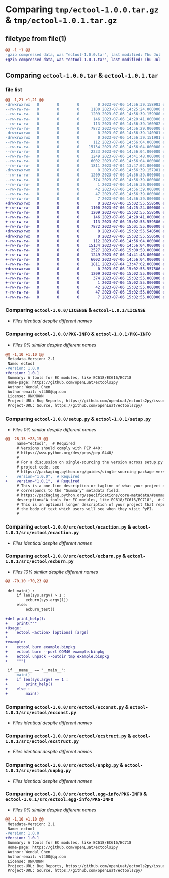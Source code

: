 # Comparing `tmp/ectool-1.0.0.tar.gz` & `tmp/ectool-1.0.1.tar.gz`

## filetype from file(1)

```diff
@@ -1 +1 @@
-gzip compressed data, was "ectool-1.0.0.tar", last modified: Thu Jul  6 14:56:39 2023, max compression
+gzip compressed data, was "ectool-1.0.1.tar", last modified: Thu Jul  6 15:02:55 2023, max compression
```

## Comparing `ectool-1.0.0.tar` & `ectool-1.0.1.tar`

### file list

```diff
@@ -1,21 +1,21 @@
-drwxrwxrwx   0        0        0        0 2023-07-06 14:56:39.158983 ectool-1.0.0/
--rw-rw-rw-   0        0        0     1100 2023-07-06 14:25:24.000000 ectool-1.0.0/LICENSE
--rw-rw-rw-   0        0        0     1209 2023-07-06 14:56:39.159980 ectool-1.0.0/PKG-INFO
--rw-rw-rw-   0        0        0      146 2023-07-06 14:20:41.000000 ectool-1.0.0/README.md
--rw-rw-rw-   0        0        0      113 2023-07-06 14:56:39.160982 ectool-1.0.0/setup.cfg
--rw-rw-rw-   0        0        0     7872 2023-07-06 14:56:29.000000 ectool-1.0.0/setup.py
-drwxrwxrwx   0        0        0        0 2023-07-06 14:56:39.140981 ectool-1.0.0/src/
-drwxrwxrwx   0        0        0        0 2023-07-06 14:56:39.151981 ectool-1.0.0/src/ectool/
--rw-rw-rw-   0        0        0      112 2023-07-06 14:56:04.000000 ectool-1.0.0/src/ectool/__init__.py
--rw-rw-rw-   0        0        0    15134 2023-07-06 14:56:04.000000 ectool-1.0.0/src/ectool/ecaction.py
--rw-rw-rw-   0        0        0     2233 2023-07-06 14:56:04.000000 ectool-1.0.0/src/ectool/ecburn.py
--rw-rw-rw-   0        0        0     1249 2023-07-06 14:41:48.000000 ectool-1.0.0/src/ectool/ecconst.py
--rw-rw-rw-   0        0        0     6002 2023-07-06 14:56:04.000000 ectool-1.0.0/src/ectool/ecstruct.py
--rw-rw-rw-   0        0        0     1811 2023-07-04 13:47:02.000000 ectool-1.0.0/src/ectool/unpkg.py
-drwxrwxrwx   0        0        0        0 2023-07-06 14:56:39.157981 ectool-1.0.0/src/ectool.egg-info/
--rw-rw-rw-   0        0        0     1209 2023-07-06 14:56:39.000000 ectool-1.0.0/src/ectool.egg-info/PKG-INFO
--rw-rw-rw-   0        0        0      374 2023-07-06 14:56:39.000000 ectool-1.0.0/src/ectool.egg-info/SOURCES.txt
--rw-rw-rw-   0        0        0        1 2023-07-06 14:56:39.000000 ectool-1.0.0/src/ectool.egg-info/dependency_links.txt
--rw-rw-rw-   0        0        0       42 2023-07-06 14:56:39.000000 ectool-1.0.0/src/ectool.egg-info/entry_points.txt
--rw-rw-rw-   0        0        0       47 2023-07-06 14:56:39.000000 ectool-1.0.0/src/ectool.egg-info/requires.txt
--rw-rw-rw-   0        0        0        7 2023-07-06 14:56:39.000000 ectool-1.0.0/src/ectool.egg-info/top_level.txt
+drwxrwxrwx   0        0        0        0 2023-07-06 15:02:55.558506 ectool-1.0.1/
+-rw-rw-rw-   0        0        0     1100 2023-07-06 14:25:24.000000 ectool-1.0.1/LICENSE
+-rw-rw-rw-   0        0        0     1209 2023-07-06 15:02:55.558506 ectool-1.0.1/PKG-INFO
+-rw-rw-rw-   0        0        0      146 2023-07-06 14:20:41.000000 ectool-1.0.1/README.md
+-rw-rw-rw-   0        0        0      113 2023-07-06 15:02:55.559506 ectool-1.0.1/setup.cfg
+-rw-rw-rw-   0        0        0     7872 2023-07-06 15:01:55.000000 ectool-1.0.1/setup.py
+drwxrwxrwx   0        0        0        0 2023-07-06 15:02:55.540508 ectool-1.0.1/src/
+drwxrwxrwx   0        0        0        0 2023-07-06 15:02:55.550506 ectool-1.0.1/src/ectool/
+-rw-rw-rw-   0        0        0      112 2023-07-06 14:56:04.000000 ectool-1.0.1/src/ectool/__init__.py
+-rw-rw-rw-   0        0        0    15134 2023-07-06 14:56:04.000000 ectool-1.0.1/src/ectool/ecaction.py
+-rw-rw-rw-   0        0        0     2527 2023-07-06 15:00:58.000000 ectool-1.0.1/src/ectool/ecburn.py
+-rw-rw-rw-   0        0        0     1249 2023-07-06 14:41:48.000000 ectool-1.0.1/src/ectool/ecconst.py
+-rw-rw-rw-   0        0        0     6002 2023-07-06 14:56:04.000000 ectool-1.0.1/src/ectool/ecstruct.py
+-rw-rw-rw-   0        0        0     1811 2023-07-04 13:47:02.000000 ectool-1.0.1/src/ectool/unpkg.py
+drwxrwxrwx   0        0        0        0 2023-07-06 15:02:55.557506 ectool-1.0.1/src/ectool.egg-info/
+-rw-rw-rw-   0        0        0     1209 2023-07-06 15:02:55.000000 ectool-1.0.1/src/ectool.egg-info/PKG-INFO
+-rw-rw-rw-   0        0        0      374 2023-07-06 15:02:55.000000 ectool-1.0.1/src/ectool.egg-info/SOURCES.txt
+-rw-rw-rw-   0        0        0        1 2023-07-06 15:02:55.000000 ectool-1.0.1/src/ectool.egg-info/dependency_links.txt
+-rw-rw-rw-   0        0        0       42 2023-07-06 15:02:55.000000 ectool-1.0.1/src/ectool.egg-info/entry_points.txt
+-rw-rw-rw-   0        0        0       47 2023-07-06 15:02:55.000000 ectool-1.0.1/src/ectool.egg-info/requires.txt
+-rw-rw-rw-   0        0        0        7 2023-07-06 15:02:55.000000 ectool-1.0.1/src/ectool.egg-info/top_level.txt
```

### Comparing `ectool-1.0.0/LICENSE` & `ectool-1.0.1/LICENSE`

 * *Files identical despite different names*

### Comparing `ectool-1.0.0/PKG-INFO` & `ectool-1.0.1/PKG-INFO`

 * *Files 0% similar despite different names*

```diff
@@ -1,10 +1,10 @@
 Metadata-Version: 2.1
 Name: ectool
-Version: 1.0.0
+Version: 1.0.1
 Summary: A tools for EC modules, like EC618/EC616/EC718
 Home-page: https://github.com/openLuat/ectools2py
 Author: Wendal Chen
 Author-email: vt400@qq.com
 License: UNKNOWN
 Project-URL: Bug Reports, https://github.com/openLuat/ectools2py/issues
 Project-URL: Source, https://github.com/openLuat/ectools2py/
```

### Comparing `ectool-1.0.0/setup.py` & `ectool-1.0.1/setup.py`

 * *Files 0% similar despite different names*

```diff
@@ -28,15 +28,15 @@
     name="ectool",  # Required
     # Versions should comply with PEP 440:
     # https://www.python.org/dev/peps/pep-0440/
     #
     # For a discussion on single-sourcing the version across setup.py and the
     # project code, see
     # https://packaging.python.org/guides/single-sourcing-package-version/
-    version="1.0.0",  # Required
+    version="1.0.1",  # Required
     # This is a one-line description or tagline of what your project does. This
     # corresponds to the "Summary" metadata field:
     # https://packaging.python.org/specifications/core-metadata/#summary
     description="A tools for EC modules, like EC618/EC616/EC718",  # Optional
     # This is an optional longer description of your project that represents
     # the body of text which users will see when they visit PyPI.
     #
```

### Comparing `ectool-1.0.0/src/ectool/ecaction.py` & `ectool-1.0.1/src/ectool/ecaction.py`

 * *Files identical despite different names*

### Comparing `ectool-1.0.0/src/ectool/ecburn.py` & `ectool-1.0.1/src/ectool/ecburn.py`

 * *Files 10% similar despite different names*

```diff
@@ -70,10 +70,23 @@
 
 def main() :
     if len(sys.argv) > 1 :
         ecburn(sys.argv[1])
     else:
         ecburn_test()
 
+def print_help():
+    print("""
+Usage:
+    ectool <action> [options] [args]
+
+example:
+    ectool burn example.binpkg
+    ectool burn --port COM46 example.binpkg
+    ectool unpack --outdir tmp example.binpkg 
+    """)
 
 if __name__ == "__main__":
-    main()
+    if len(sys.argv) == 1 :
+        print_help()
+    else :
+        main()
```

### Comparing `ectool-1.0.0/src/ectool/ecconst.py` & `ectool-1.0.1/src/ectool/ecconst.py`

 * *Files identical despite different names*

### Comparing `ectool-1.0.0/src/ectool/ecstruct.py` & `ectool-1.0.1/src/ectool/ecstruct.py`

 * *Files identical despite different names*

### Comparing `ectool-1.0.0/src/ectool/unpkg.py` & `ectool-1.0.1/src/ectool/unpkg.py`

 * *Files identical despite different names*

### Comparing `ectool-1.0.0/src/ectool.egg-info/PKG-INFO` & `ectool-1.0.1/src/ectool.egg-info/PKG-INFO`

 * *Files 0% similar despite different names*

```diff
@@ -1,10 +1,10 @@
 Metadata-Version: 2.1
 Name: ectool
-Version: 1.0.0
+Version: 1.0.1
 Summary: A tools for EC modules, like EC618/EC616/EC718
 Home-page: https://github.com/openLuat/ectools2py
 Author: Wendal Chen
 Author-email: vt400@qq.com
 License: UNKNOWN
 Project-URL: Bug Reports, https://github.com/openLuat/ectools2py/issues
 Project-URL: Source, https://github.com/openLuat/ectools2py/
```

